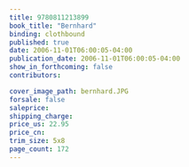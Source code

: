 ```yaml
---
title: 9780811213899
book_title: "Bernhard"
binding: clothbound
published: true
date: 2006-11-01T06:00:05-04:00
publication_date: 2006-11-01T06:00:05-04:00
show_in_forthcoming: false
contributors:

cover_image_path: bernhard.JPG
forsale: false
saleprice:
shipping_charge:
price_us: 22.95
price_cn:
trim_size: 5x8
page_count: 172
---
```


